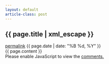 ```yaml
---
layout: default
article-class: post
---
```


<article>
<h2>{{ page.title | xml_escape }}</a></h2>
    <a class="label permalink" href="{{ page.url }}">permalink</a>
    <span class="datetime">
      <time datetime="{{ page.date | date: "%Y-%m-%d" }}">
        {{ page.date | date: "%B %d, %Y" }}
      </time>
    </span>
    <div class="content">{{ page.content }}</div>
</article>

<div id="disqus_thread"></div>
<script type="text/javascript">
    var disqus_shortname = 'berlincodeistan';
    (function() {
        var dsq = document.createElement('script'); dsq.type = 'text/javascript'; dsq.async = true;
        dsq.src = 'http://' + disqus_shortname + '.disqus.com/embed.js';
        (document.getElementsByTagName('head')[0] || document.getElementsByTagName('body')[0]).appendChild(dsq);
    })();
</script>
<noscript>Please enable JavaScript to view the <a href="http://disqus.com/?ref_noscript">comments.</a></noscript>
